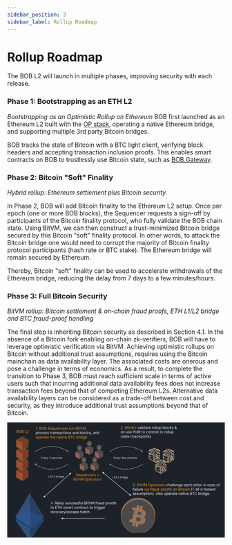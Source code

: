 ```yaml
---
sidebar_position: 3
sidebar_label: Rollup Roadmap
---
```


# Rollup Roadmap

The BOB L2 will launch in multiple phases, improving security with each release.

### Phase 1: Bootstrapping as an ETH L2

_Bootstrapping as an Optimistic Rollup on Ethereum_
BOB first launched as an Ethereum L2 built with the [OP stack](https://docs.optimism.io/), operating a native Ethereum
bridge, and supporting multiple 3rd party Bitcoin bridges.

BOB tracks the state of Bitcoin with a BTC light client, verifying block headers and accepting transaction inclusion proofs. This enables smart contracts on BOB to trustlessly use Bitcoin state, such as [BOB Gateway](/docs/learn/user-guides/bob-gateway/index.md).

### Phase 2: Bitcoin "Soft" Finality

_Hybrid rollup: Ethereum settlement plus Bitcoin security._

In Phase 2, BOB will add Bitcoin finality to the Ethereum L2 setup. Once per epoch (one or more BOB blocks), the Sequencer requests a sign-off by participants of the Bitcoin finality protocol, who fully validate the BOB chain state. Using BitVM, we can then construct a trust-minimized Bitcoin bridge secured by this Bitcoin "soft" finality protocol. In other words, to attack the Bitcoin bridge one would need to corrupt the majority of Bitcoin finality protocol participants (hash rate or BTC stake). The Ethereum bridge will remain secured by Ethereum.

Thereby, Bitcoin "soft" finality can be used to accelerate withdrawals of the Ethereum bridge, reducing the delay from 7 days to a few minutes/hours.

### Phase 3: Full Bitcoin Security

_BitVM rollup: Bitcoin settlement & on-chain fraud proofs, ETH L1/L2 bridge and BTC fraud-proof handling_

<!--The first step to achieving BOB's transition to an optimistic rollup settling on Bitcoin is to design a BOB light client in BitVM, i.e., as an off-chain program committed to by N operators such that on-chain challenges can be executed. Once completed, the next step is to [use BitVM to create a 2-way bridge](https://github.com/BitVM/BitVM/blob/main/docs/sidechain_bridges.md) between Bitcoin and BOB using bi-directional light clients. From there, the final step is to expand the BitVM program from light client and bridge to fully validate the BOB rollup state / accept (ZK) fraud proofs.-->
<!---->
<!--Thereby it may be necessary to introduce ZK compression to BOB, most likely as part of the fraud proof mechanism to ensure more efficient equivocations in case of sequencer failure. This upgrade will occur in collaboration with ZK infrastructure providers, such as [RISC Zero](https://www.risczero.com/news/altlayer-zkfraudproofs).-->
<!---->
<!--BOB's vision is to ensure that Bitcoin assets bridged to the rollup are secured by Bitcoin, wheres ETH assets are secured by Ethereum.-->

The final step is inheriting Bitcoin security as described in Section 4.1. In the absence of a Bitcoin fork enabling on-chain zk-verifiers, BOB will have to leverage optimistic verification via BitVM. Achieving optimistic rollups on Bitcoin without additional trust assumptions, requires using the Bitcoin mainchain as data availability layer. The associated costs are onerous and pose a challenge in terms of economics. As a result, to complete the transition to Phase 3, BOB must reach sufficient scale in terms of active users such that incurring additional data availability fees does not increase transaction fees beyond that of competing Ethereum L2s. Alternative data availability layers can be considered as a trade-off between cost and security, as they introduce additional trust assumptions beyond that of Bitcoin.

![BitVM BOB](bitvm-bob.png)
